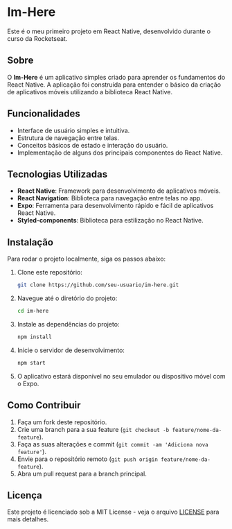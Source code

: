 # Im-Here

Este é o meu primeiro projeto em React Native, desenvolvido durante o curso da Rocketseat.

## Sobre

O **Im-Here** é um aplicativo simples criado para aprender os fundamentos do React Native. A aplicação foi construída para entender o básico da criação de aplicativos móveis utilizando a biblioteca React Native.

## Funcionalidades

- Interface de usuário simples e intuitiva.
- Estrutura de navegação entre telas.
- Conceitos básicos de estado e interação do usuário.
- Implementação de alguns dos principais componentes do React Native.

## Tecnologias Utilizadas

- **React Native**: Framework para desenvolvimento de aplicativos móveis.
- **React Navigation**: Biblioteca para navegação entre telas no app.
- **Expo**: Ferramenta para desenvolvimento rápido e fácil de aplicativos React Native.
- **Styled-components**: Biblioteca para estilização no React Native.

## Instalação

Para rodar o projeto localmente, siga os passos abaixo:

1. Clone este repositório:

    ```bash
    git clone https://github.com/seu-usuario/im-here.git
    ```

2. Navegue até o diretório do projeto:

    ```bash
    cd im-here
    ```

3. Instale as dependências do projeto:

    ```bash
    npm install
    ```

4. Inicie o servidor de desenvolvimento:

    ```bash
    npm start
    ```

5. O aplicativo estará disponível no seu emulador ou dispositivo móvel com o Expo.

## Como Contribuir

1. Faça um fork deste repositório.
2. Crie uma branch para a sua feature (`git checkout -b feature/nome-da-feature`).
3. Faça as suas alterações e commit (`git commit -am 'Adiciona nova feature'`).
4. Envie para o repositório remoto (`git push origin feature/nome-da-feature`).
5. Abra um pull request para a branch principal.

## Licença

Este projeto é licenciado sob a MIT License - veja o arquivo [LICENSE](LICENSE) para mais detalhes.

